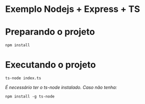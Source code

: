 # Exemplo Nodejs + Express + TS

# Preparando o projeto

```
npm install
```

# Executando o projeto

```
ts-node index.ts
```

_É necessário ter o ts-node instalado. Caso não tenha:_

```
npm install -g ts-node
```

